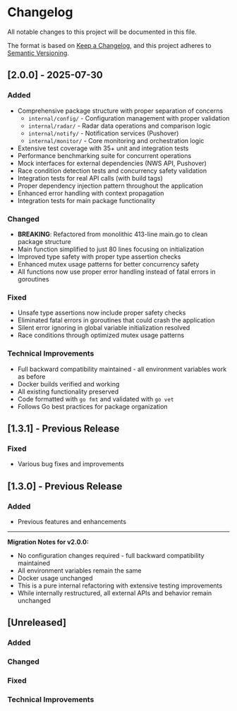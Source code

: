 # Changelog

All notable changes to this project will be documented in this file.

The format is based on [Keep a Changelog](https://keepachangelog.com/en/1.0.0/),
and this project adheres to [Semantic Versioning](https://semver.org/spec/v2.0.0.html).

## [2.0.0] - 2025-07-30

### Added

- Comprehensive package structure with proper separation of concerns
  - `internal/config/` - Configuration management with proper validation
  - `internal/radar/` - Radar data operations and comparison logic  
  - `internal/notify/` - Notification services (Pushover)
  - `internal/monitor/` - Core monitoring and orchestration logic
- Extensive test coverage with 35+ unit and integration tests
- Performance benchmarking suite for concurrent operations
- Mock interfaces for external dependencies (NWS API, Pushover)
- Race condition detection tests and concurrency safety validation
- Integration tests for real API calls (with build tags)
- Proper dependency injection pattern throughout the application
- Enhanced error handling with context propagation
- Integration tests for main package functionality

### Changed

- **BREAKING**: Refactored from monolithic 413-line main.go to clean package structure
- Main function simplified to just 80 lines focusing on initialization
- Improved type safety with proper type assertion checks
- Enhanced mutex usage patterns for better concurrency safety
- All functions now use proper error handling instead of fatal errors in goroutines

### Fixed

- Unsafe type assertions now include proper safety checks
- Eliminated fatal errors in goroutines that could crash the application
- Silent error ignoring in global variable initialization resolved
- Race conditions through optimized mutex usage patterns

### Technical Improvements

- Full backward compatibility maintained - all environment variables work as before
- Docker builds verified and working
- All existing functionality preserved
- Code formatted with `go fmt` and validated with `go vet`
- Follows Go best practices for package organization

## [1.3.1] - Previous Release

### Fixed

- Various bug fixes and improvements

## [1.3.0] - Previous Release

### Added

- Previous features and enhancements

---

**Migration Notes for v2.0.0:**

- No configuration changes required - full backward compatibility maintained
- All environment variables remain the same
- Docker usage unchanged
- This is a pure internal refactoring with extensive testing improvements
- While internally restructured, all external APIs and behavior remain unchanged

## [Unreleased]

### Added

### Changed

### Fixed

### Technical Improvements
